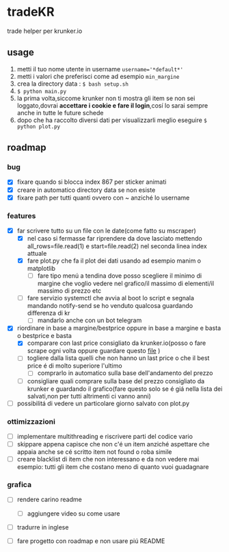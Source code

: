 # tradeKR
trade helper per krunker.io

## usage
1. metti il tuo nome utente in username `username='*default*'`
2. metti i valori che preferisci come ad esempio `min_margine`
3. crea la directory data : ```$ bash setup.sh ```
4. ```$ python main.py```
5. la prima volta,siccome krunker non ti mostra gli item se non sei loggato,dovrai **accettare i cookie e fare il login**,cosí lo sarai sempre anche in tutte le future schede
6. dopo che ha raccolto diversi dati per visualizzarli meglio eseguire ```$ python plot.py```

## roadmap
### bug
- [x] fixare quando si blocca index 867 per sticker animati
- [x] creare in automatico directory data se non esiste
- [x] fixare path per tutti quanti ovvero con ~ anziché lo username
### features 
- [x] far scrivere tutto su un file con le date(come fatto su mscraper)
  - [x] nel caso si fermasse far riprendere da dove lasciato mettendo all_rows=file.read(1) e start=file.read(2) nel seconda linea index attuale 
  - [x] fare plot.py che fa il plot dei dati usando ad esempio manim o matplotlib
    - [ ] fare tipo menú a tendina dove posso scegliere il minimo di margine che voglio vedere nel grafico/il massimo di elementi/il massimo di prezzo etc 
  - [ ] fare servizio systemctl che avvia al boot lo script e segnala mandando notify-send se ho venduto qualcosa guardando differenza di kr
    - [ ] mandarlo anche con un bot telegram  
- [x] riordinare in base a margine/bestprice oppure in base a margine e basta o bestprice e basta
  - [x] comparare con last price consigliato da krunker.io(posso o fare scrape ogni volta oppure guardare questo [file](https://api.krunker.io/webhooks/general/items/prices) )
  - [ ] togliere dalla lista quelli che non hanno un last price o che il best price é di molto superiore l'ultimo
    - [ ] comprarlo in automatico sulla base dell'andamento del prezzo 
  - [ ] consigliare quali comprare sulla base del prezzo consigliato da krunker e guardando il grafico(fare questo solo se é giá nella lista dei salvati,non per tutti altrimenti ci vanno anni)
- [ ] possibilitá di vedere un particolare giorno salvato con plot.py 
### ottimizzazioni
- [ ] implementare multithreading e riscrivere parti del codice vario
- [ ] skippare appena capisce che non c'é un item anziché aspettare che appaia anche se cé scritto item not found o roba simile
- [ ] creare blacklist di item che non interessano e da non vedere mai esempio: tutti gli item che costano meno di quanto vuoi guadagnare
### grafica
  - [ ] rendere carino readme
    - [ ] aggiungere video su come usare
  - [ ] tradurre in inglese
  - [ ] fare progetto con roadmap e non usare piú README
  
